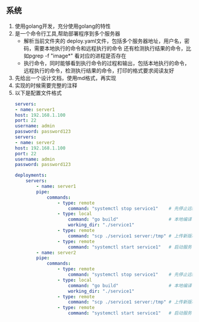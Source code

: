 ## 系统
1. 使用golang开发，充分使用golang的特性
2. 是一个命令行工具,帮助部署程序到多个服务器
    - 解析当前文件夹的 deploy.yaml文件，包括多个服务器地址，用户名，密码，需要本地执行的命令和远程执行的命令 还有检测执行结果的命令，比如pgrep -f "image*" 看对应的进程是否存在
    - 执行命令，同时能够看到执行命令的过程和输出，包括本地执行的命令，远程执行的命令，检测执行结果的命令，打印的格式要求阅读友好
3. 先给出一个设计文档，使用md格式，再实现
4. 实现的时候需要完整的注释
5. 以下是配置文件格式
    ```yaml
    servers:
    - name: server1
    host: 192.168.1.100
    port: 22
    username: admin
    password: password123
    servers:
    - name: server2
    host: 192.168.1.100
    port: 22
    username: admin
    password: password123 
    
    deployments:
        servers:
            - name: server1
            pipe:
                commands:
                    - type: remote
                        command: "systemctl stop service1"    # 先停止远程服务
                    - type: local
                        command: "go build"                   # 本地编译
                        working_dir: "./service1"
                    - type: remote
                        command: "scp ./service1 server:/tmp" # 上传新版本
                    - type: remote
                        command: "systemctl start service1"   # 启动服务
            - name: server2
            pipe:
                commands:
                    - type: remote
                        command: "systemctl stop service1"    # 先停止远程服务
                    - type: local
                        command: "go build"                   # 本地编译
                        working_dir: "./service1"
                    - type: remote
                        command: "scp ./service1 server:/tmp" # 上传新版本
                    - type: remote
                        command: "systemctl start service1"   # 启动服务              

    ```
